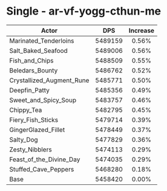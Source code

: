 # Single - ar-vf-yogg-cthun-me
| Actor | DPS | Increase |
|---|:---:|:---:|
|Marinated_Tenderloins|5489159|0.56%|
|Salt_Baked_Seafood|5489006|0.56%|
|Fish_and_Chips|5488509|0.55%|
|Beledars_Bounty|5486762|0.52%|
|Crystallized_Augment_Rune|5485771|0.50%|
|Deepfin_Patty|5485356|0.49%|
|Sweet_and_Spicy_Soup|5483757|0.46%|
|Chippy_Tea|5482795|0.45%|
|Fiery_Fish_Sticks|5479714|0.39%|
|GingerGlazed_Fillet|5478449|0.37%|
|Salty_Dog|5477829|0.36%|
|Zesty_Nibblers|5474113|0.29%|
|Feast_of_the_Divine_Day|5474035|0.29%|
|Stuffed_Cave_Peppers|5468280|0.18%|
|Base|5458420|0.00%|
